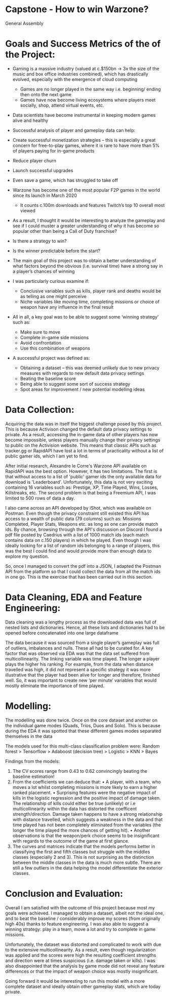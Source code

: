 # Capstone - How to win Warzone?
General Assembly


# Goals and Success Metrics of the of the Project:

- Gaming is a massive industry (valued at c.$150bn -> 3x the size of the music and box office industries combined), which has drastically evolved, especially with the emergence of cloud computing
   - Games are no longer played in the same way i.e. beginning/ ending then onto the next game
   - Games have now become living ecosystems where players meet socially, shop, attend virtual events, etc.
-	Data scientists have become instrumental in keeping modern games alive and healthy
-	Successful analysis of player and gameplay data can help:
   - Create successful monetization strategies – this is especially a great concern for free-to-play games, where it is rare to have more than 5% of players paying for in-game products
   - Reduce player churn
   - Launch successful upgrades
   - Even save a game, which has struggled to take off
- Warzone has become one of the most popular F2P games in the world since its launch in March 2020
   - It counts c.100m downloads and features Twitch’s top 10 overall most viewed
-	As a result, I thought it would be interesting to analyze the gameplay and see if I could muster a greater understanding of why it has become so popular other than being a Call of Duty franchise?
   - Is there a strategy to win?
   - Is the winner predictable before the start?

-	The main goal of this project was to obtain a better understanding of what factors beyond the obvious (i.e. survival time) have a strong say in a player’s chances of winning 
-	I was particularly curious examine if:
     - Conclusive variables such as kills, player rank and deaths would be as telling as one might perceive
     - Niche variables like moving time, completing missions or choice of weapon have any influence in the final result
- All in all, a key goal was to be able to suggest some ‘winning strategy’ such as:
     - Make sure to move
     - Complete in-game side missions
     - Avoid confrontation
     - Use this combination of weapons 
-	A successful project was defined as:
    -	Obtaining a dataset – this was deemed unlikely due to new privacy measures with regards to new default data privacy settings
    -	Beating the baseline score
    -	Being able to suggest some sort of success strategy
    -	Spot areas for improvement / new potential modelling ideas

# Data Collection:

Acquiring the data was in itself the biggest challenge posed by this project. This is because Activison changed the default data privacy settings to private. As a result, accessing the in-game data of other players has now become impossible, unless players manually change their privacy settings to public on the Activision website. This means that classic APIs such as tracker.gg or RapidAPI have lost a lot in terms of practicality without a list of public gamer ids, which I am yet to find. 

After initial research, Alexandre le Corre's Warzone API available on RapidAPI was the best option. However, it has two limitations. The first is that without access to a list of 'public' gamer ids the only available data for download is 'Leaderboard'. Unfortunately, this data is not very exciting containing 16 variables such as: Prestige, XP, Time Played, Wins, Losses, Killstreaks, etc. The second problem is that being a Freemium API, I was limited to 500 rows of data a day.

I also came across an API developed by iShot, which was available on Postman. Even though the privacy constraint still existed this API has access to a wealth of public data (79 columns) such as: Missions Completed, Player Stats, Weapons etc. as long as one can provide match ids. By chance, browsing through the API's discussion on Discord I found a pdf file posted by Caedrius with a list of 1000 match ids (each match contains data on c.150 players) in which he played. Even though I was ideally looking for a list of random ids belonging to a range of players, this was the best I could find and would provide more than enough data to explore my question.

So, once I managed to convert the pdf into a JSON, I adapted the Postman API from the platform so that I could collect the data from all the match ids in one go. This is the exercise that has been carried out in this section.


# Data Cleaning, EDA and Feature Engineering:

Data cleaning was a lengthy process as the downloaded data was full of nested lists and dictionaries. Hence, all these lists and dictionaries had to be opened before concatenated into one large dataframe

The data because it was sourced from a single player’s gameplay was full of outliers, imbalances and nulls. These all had to be curated for. A key factor that was observed via EDA was that the data set suffered from multicollinearity. The linking variable was time played. The longer a player plays the higher his ranking. For example, from the data when distance travelled was high, it did not represent a specific strategy it was more illustrative that the player had been alive for longer and therefore, finished well. So, it was important to create new ‘per minute’ variables that would mostly eliminate the importance of time played.



# Modelling:

The modelling was done twice. Once on the core dataset and another on the individual game modes (Quads, Trios, Duos and Solo). This is because during the EDA it was spotted that these different games modes separated themselves in the data

The models used for this multi-class classification problem were:
Random forest > Tensorflow > Adaboost (decision tree) > Logistic > KNN > Bayes

Findings from the models:
1) The CV scores range from 0.43 to 0.62 convincingly beating the baseline estimation!
2) From the coefficients we can deduce that:
•	A player, with a team, who moves a lot whilst completing missions is more likely to earn a higher ranked placement.
•	Surprising features were the negative impact of kills in the logistic regression and the positive impact of damage taken. The relationship of kills could either be true (unlikely) or i.e multicollinearity within the data has distorted the coefficent strength/direction. Damage taken happens to have a strong relationship with distance travelled, which suggests a weakness in the data and that time played has not been completely eliminated from the variables (the longer the time played the more chances of getting hit).
•	Another observations is that the weapon/perk choice seems to be insignificant with regards to the outcome of the game at first glance.
3) The curves and matrices indicate that the models performs better in classifying the first and fifth classes but struggle with the middles classes (especially 2 and 3). This is not surprising as the distinction between the middle classes in the data is much more subtle. There are still a few outliers in the data helping the model differentiate the exterior classes.

# Conclusion and Evaluation:

Overall I am satisfied with the outcome of this project because most my goals were achieved. I managed to obtain a dataset, albeit not the ideal one, and to beat the baseline / considerably improve my scores (from originally high 40s) thanks to feature engineering. I was also able to suggest a winning strategy: play in a team, move a lot and try to complete in game missions.

Unfortunately, the dataset was distorted and complicated to work with due to the extensive multicollinearity. As a result, even though regularization was applied and the scores were high the resulting coefficient strengths and direction were at times suspicious (i.e. damage taken or kills). I was also disappointed that the analysis by game mode did not reveal any feature differences or that the impact of weapon choice was mostly insignificant.

Going forward it would be interesting to run this model with a more complete dataset and ideally obtain other gameplay stats, which are today private.
